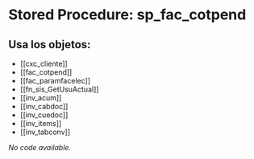# Stored Procedure: sp_fac_cotpend

## Usa los objetos:
- [[cxc_cliente]]
- [[fac_cotpend]]
- [[fac_paramfacelec]]
- [[fn_sis_GetUsuActual]]
- [[inv_acum]]
- [[inv_cabdoc]]
- [[inv_cuedoc]]
- [[inv_items]]
- [[inv_tabconv]]

*No code available.*
